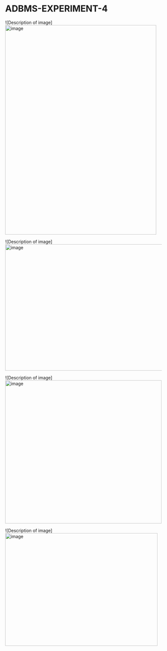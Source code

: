 # ADBMS-EXPERIMENT-4


![Description of image]<img width="486" height="673" alt="image" src="https://github.com/user-attachments/assets/5be5529c-fe28-4677-9e53-8d9165212232" />


![Description of image]<img width="512" height="406" alt="image" src="https://github.com/user-attachments/assets/86eda752-14d4-43f9-842d-b957405d5e4e" />


![Description of image]<img width="503" height="460" alt="image" src="https://github.com/user-attachments/assets/af0556d7-d990-413a-a61d-555d64c120bf" />

![Description of image]<img width="490" height="362" alt="image" src="https://github.com/user-attachments/assets/b02f45d4-b540-4dc6-9ce5-4bcfa9885442" />
